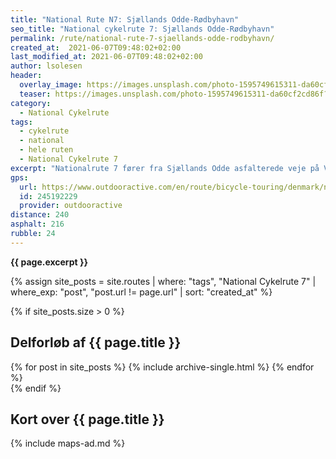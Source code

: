 ```yaml
---
title: "National Rute N7: Sjællands Odde-Rødbyhavn"
seo_title: "National cykelrute 7: Sjællands Odde-Rødbyhavn"
permalink: /rute/national-rute-7-sjaellands-odde-rodbyhavn/
created_at:  2021-06-07T09:48:02+02:00
last_modified_at: 2021-06-07T09:48:02+02:00
author: lsolesen
header:
  overlay_image: https://images.unsplash.com/photo-1595749615311-da60cf2cd86f?ixid=MnwxMjA3fDB8MHxwaG90by1wYWdlfHx8fGVufDB8fHx8&ixlib=rb-1.2.1&auto=format&fit=crop&h=600&w=1200&q=10
  teaser: https://images.unsplash.com/photo-1595749615311-da60cf2cd86f?ixid=MnwxMjA3fDB8MHxwaG90by1wYWdlfHx8fGVufDB8fHx8&ixlib=rb-1.2.1&auto=format&fit=crop&h=300&w=400&q=10
category:
  - National Cykelrute
tags:
  - cykelrute
  - national
  - hele ruten
  - National Cykelrute 7
excerpt: "Nationalrute 7 fører fra Sjællands Odde asfalterede veje på Vestsjælland gennem behagelige landsbyer og marker. Ruten er meget børnevenlig, hvis du anser Sommerlandet Sjælland, BonBon Land, Knuthenborg Safari Park og badeland Lalandia som gode attraktioner."
gps:
  url: https://www.outdooractive.com/en/route/bicycle-touring/denmark/national-cykelrute-n7-odden-rodby/245192229/
  id: 245192229
  provider: outdooractive
distance: 240
asphalt: 216
rubble: 24
---
```


**{{ page.excerpt }}**

{% assign site_posts = site.routes | where: "tags", "National Cykelrute 7" | where_exp: "post", "post.url != page.url" | sort: "created_at" %}

{% if site_posts.size > 0 %}

## Delforløb af {{ page.title }}

<div class="feature__wrapper">
  {% for post in site_posts %}
    {% include archive-single.html %}
  {% endfor %}
</div>
{% endif %}

## Kort over {{ page.title }}

{% include maps-ad.md %}
